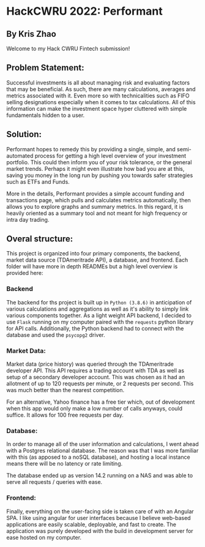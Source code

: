 # HackCWRU 2022: Performant

## By Kris Zhao

Welcome to my Hack CWRU Fintech submission!

## Problem Statement:

Successful investments is all about managing risk and evaluating factors that may be beneficial. As such, there are many calculations, averages and metrics associated with it. Even more so with technicalities such as FIFO selling designations especially when it comes to tax calculations. All of this information can make the investment space hyper cluttered with simple fundamentals hidden to a user.

## Solution:

Performant hopes to remedy this by providing a single, simple, and semi-automated process for getting a high level overview of your investment portfolio. This could then inform you of your risk tolerance, or the general market trends. Perhaps it might even illustrate how bad you are at this, saving you money in the long run by pushing you towards safer strategies such as ETFs and Funds.

More in the details, Performant provides a simple account funding and transactions page, which pulls and calculates metrics automatically, then allows you to explore graphs and summary metrics. In this regard, it is heavily oriented as a summary tool and not meant for high frequency or intra day trading.

## Overal structure:

This project is organized into four primary components, the backend, market data source (TDAmeritrade API), a database, and frontend. Each folder will have more in depth READMEs but a high level overview is provided here:

### Backend

The backend for ths project is built up in `Python (3.8.6)` in anticipation of various calculations and aggregations as well as it's ability to simply link various components together. As a light weight API backend, I decided to use `Flask` running on my computer paired with the `requests` python library for API calls. Additionally, the Python backend had to connect with the database and used the `psycopg2` driver.

### Market Data:

Market data (price history) was queried through the TDAmeritrade developer API. This API requires a trading account with TDA as well as setup of a secondary developer account. This was chosen as it had an allotment of up to 120 requests per minute, or 2 requests per second. This was much better than the nearest competition.

For an alternative, Yahoo finance has a free tier which, out of development when this app would only make a low number of calls anyways, could suffice. It allows for 100 free requests per day.

### Database:

In order to manage all of the user information and calculations, I went ahead with a Postgres relational database. The reason was that I was more familiar with this (as apposed to a noSQL database), and hosting a local instance means there will be no latency or rate limiting.

The database ended up as version 14.2 running on a NAS and was able to serve all requests / queries with ease.

### Frontend:

Finally, everything on the user-facing side is taken care of with an Angular SPA. I like using angular for user interfaces because I believe web-based applications are easily scalable, deployable, and fast to create. The application was purely developed with the build in development server for ease hosted on my computer.